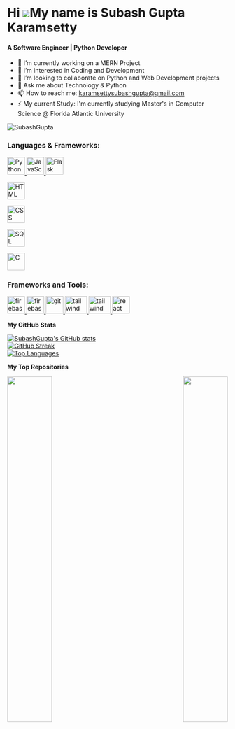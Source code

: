 Hi ![](https://user-images.githubusercontent.com/18350557/176309783-0785949b-9127-417c-8b55-ab5a4333674e.gif)My name is Subash Gupta Karamsetty
===============================================================================================================================================
<h4>A Software Engineer | Python Developer</h4>

- 🔭 I’m currently working on a MERN Project
- 🌱 I’m interested in Coding and Development
- 💞️ I’m looking to collaborate on Python and Web Development projects
- 💬 Ask me about Technology & Python
- 📫 How to reach me: karamsettysubashgupta@gmail.com
- ⚡ My current Study: I'm currently studying Master's in Computer Science @ Florida Atlantic University

<p align="left"> <img src="https://komarev.com/ghpvc/?username=SubashGupta&label=Profile%20views&color=0e75b6&style=flat" alt="SubashGupta" /> </p>

<h3 align="left">Languages & Frameworks:</h3>
<p align="left"> 
<a href="https://firebase.google.com/" target="_blank" rel="noreferrer"> <img src="https://cdn4.iconfinder.com/data/icons/logos-and-brands/512/267_Python_logo-512.png" alt="Python" width="40" height="40"/> </a> 
<a href="https://firebase.google.com/" target="_blank" rel="noreferrer"> <img src="https://upload.wikimedia.org/wikipedia/commons/thumb/9/99/Unofficial_JavaScript_logo_2.svg/2048px-Unofficial_JavaScript_logo_2.svg.png" alt="JavaScript" width="40" height="40"/> </a>
<a href="https://flask.palletsprojects.com/" target="_blank" rel="noreferrer"><img src="https://instructobit.com/static/posts/111/ECHUS82IWZWS55YQOLWQD8PM1NKIM5WQLPNAXF1VF3P5526CDQ.jpg" alt="Flask" width="40" height="40"/></a>

<a href="https://developer.mozilla.org/en-US/docs/Web/HTML" target="_blank" rel="noreferrer"><img src="https://www.w3.org/html/logo/downloads/HTML5_Logo_256.png" alt="HTML" width="40" height="40" /></a>

<a href="https://developer.mozilla.org/en-US/docs/Web/CSS" target="_blank" rel="noreferrer"><img src="https://cdn.pixabay.com/photo/2017/08/05/11/16/logo-2582747_960_720.png" alt="CSS" width="40" height="40"/></a>

<a href="https://www.w3schools.com/sql/" target="_blank" rel="noreferrer"> <img src="https://www.freeiconspng.com/uploads/sql-file-icon-0.png" alt="SQL" width="40" height="40"/></a>

<a href="https://www.cprogramming.com/" target="_blank" rel="noreferrer"><img src="https://cdn.iconscout.com/icon/free/png-256/c-programming-569564.png" alt="C" width="40" height="40"/></a>
</p>

<h3 align="left">Frameworks and Tools:</h3>
<p align="left">  
  <a href="https://firebase.google.com/" target="_blank" rel="noreferrer"> <img src="https://www.tutorialsteacher.com/Content/images/home/mongodb.svg" alt="firebase" width="40" height="40"/> </a> 
  <a href="https://firebase.google.com/" target="_blank" rel="noreferrer"> <img src="https://www.vectorlogo.zone/logos/firebase/firebase-icon.svg" alt="firebase" width="40" height="40"/> </a> 
  <a href="https://git-scm.com/" target="_blank" rel="noreferrer"> <img src="https://img.icons8.com/nolan/512/github.png" alt="git" width="40" height="40"/> </a> 
  <a href="https://tailwindcss.com/" target="_blank" rel="noreferrer"> <img src="https://seeklogo.com/images/G/google-cloud-logo-ADE788217F-seeklogo.com.png" alt="tailwind" width="50" height="40"/> </a>  
  <a href="https://tailwindcss.com/" target="_blank" rel="noreferrer"> <img src="https://www.docker.com/wp-content/uploads/2022/03/Moby-logo.png" alt="tailwind" width="50" height="40"/> </a> 
  <a href="https://reactjs.org/" target="_blank" rel="noreferrer"> <img src="https://upload.wikimedia.org/wikipedia/commons/thumb/a/a7/React-icon.svg/2300px-React-icon.svg.png" alt="react" width="40" height="40"/> </a>
</p>

<b>My GitHub Stats</b>

<a href="http://www.github.com/SubashGupta"><img src="https://github-readme-stats.vercel.app/api?username=SubashGupta&show_icons=true&theme=radical&border_radius=20&hide=contribs,prs" alt="SubashGupta's GitHub stats"/></a>
<br>
<a href="http://www.github.com/SubashGupta"><img src="https://github-readme-streak-stats.herokuapp.com?user=SubashGupta&theme=dark&border_radius=20&area_color=1c1917" alt="GitHub Streak" /></a>
<br>
<a href="https://github.com/SubashGupta" align="left"> <img src="https://github-readme-stats.vercel.app/api/top-langs/?username=SubashGupta&langs_count=10&title_color=22c55e&text_color=ffffff&icon_color=0891b2&bg_color=1c1917&hide_border=true&border_radius=20&locale=en&custom_title=Top Languages" alt="Top Languages"/></a>


<b>My Top Repositories</b>

<div width="100%" align="center">

<!-- View-My-Images Repository -->
<a href="https://github.com/SubashGupta/View-My-Images" align="left">
  <img align="left" width="45%" src="https://github-readme-stats.vercel.app/api/top-langs/?username=SubashGupta&repo=View-My-Images&title_color=22c55e&text_color=ffffff&icon_color=0891b2&bg_color=1c1917&hide_border=true&locale=en&layout=compact" />
</a>

<!-- studentmanagementsystemseproject Repository -->
<a href="https://github.com/SubashGupta/studentmanagementsystemseproject" align="right">
  <img align="right" width="45%" src="https://github-readme-stats.vercel.app/api/top-langs/?username=SubashGupta&repo=studentmanagementsystemseproject&title_color=22c55e&text_color=ffffff&icon_color=0891b2&bg_color=1c1917&hide_border=true&locale=en&layout=compact" />
</a>
</div>
<br /><br /><br /><br /><br /><br /><br />
